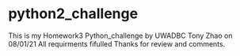 # python2_challenge
This is my Homework3 Python_challenge by UWADBC Tony Zhao on 08/01/21
All requirments fifulled
Thanks for review and comments.